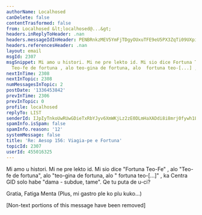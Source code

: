 ```yaml
---
authorName: Localhosed
canDelete: false
contentTrasformed: false
from: Localhosed &lt;localhosed@...&gt;
headers.inReplyToHeader: .nan
headers.messageIdInHeader: PENBRnkzMEV5YmFjTDgyOUxuTFE9eU5PX3ZqTi09UXpiWG5IUkNCUD0yS3l4bmV0Qnl4UUBtYWlsLmdtYWlsLmNvbT4=
headers.referencesHeader: .nan
layout: email
msgId: 2307
msgSnippet: Mi amo u histori. Mi ne pre lekto id. Mi sio dice Fortuna Teo-Fe , alo
  Teo-fe de fortuna , alo teo-gina de fortuna, alo  fortuna teo-[...] , ka Centra
nextInTime: 2308
nextInTopic: 2308
numMessagesInTopic: 2
postDate: '1336453842'
prevInTime: 2306
prevInTopic: 0
profile: localhosed
replyTo: LIST
senderId: IJpIyTnkoUwRUwGDieTxRbYJyv6XmWKjLz2zE0DLmHaXADdi8i8mrj0fywh1LdkuGkuCqmYaYwxiE18FreJTUrVTG1cZ5eSb
spamInfo.isSpam: false
spamInfo.reason: '12'
systemMessage: false
title: 'Re: Aesop 156: Viagia-pe e Fortuna'
topicId: 2307
userId: 455016325
---
```


Mi amo u histori. Mi ne pre lekto id.
Mi sio dice "Fortuna Teo-Fe" , alo "Teo-fe de fortuna", alo "teo-gina de
fortuna, alo " fortuna teo-[...]" , ka Centra GID solo habe "dama - subdue,
tame".
Qe tu puta de u-ci?

Gratia,
Fatiga Menta
(Plus, mi gastro ple ko plu kuko...)


[Non-text portions of this message have been removed]


